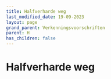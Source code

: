 ```yaml
---
title: Halfverharde weg
last_modified_date: 19-09-2023
layout: page
grand_parent: Verkenningsvoorschriften
parent: H
has_children: false
---
```


Halfverharde weg
================

